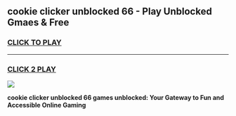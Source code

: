 
## cookie clicker unblocked 66 - Play Unblocked Gmaes & Free
<h3>
<a href="https://premium.freeplayer.one?title=cookie_clicker_unblocked_66&ref=19F">CLICK TO PLAY</a></h3>
<hr>

<h3>
<a href="https://premium.freeplayer.one?title=cookie_clicker_unblocked_66&ref=19F">CLICK 2 PLAY</a>
  
</h3>

<a href="https://premium.freeplayer.one?title=cookie_clicker_unblocked_66&ref=19F/"><img src="https://clearcache.store/games.png"></a>


**cookie clicker unblocked 66 games unblocked: Your Gateway to Fun and Accessible Online Gaming**
